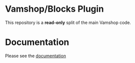 # Vamshop/Blocks Plugin

This repository is a **read-only** split of the main Vamshop code.

# Documentation

Please see the [documentation](http://docs.vamshop.com/3.0)
